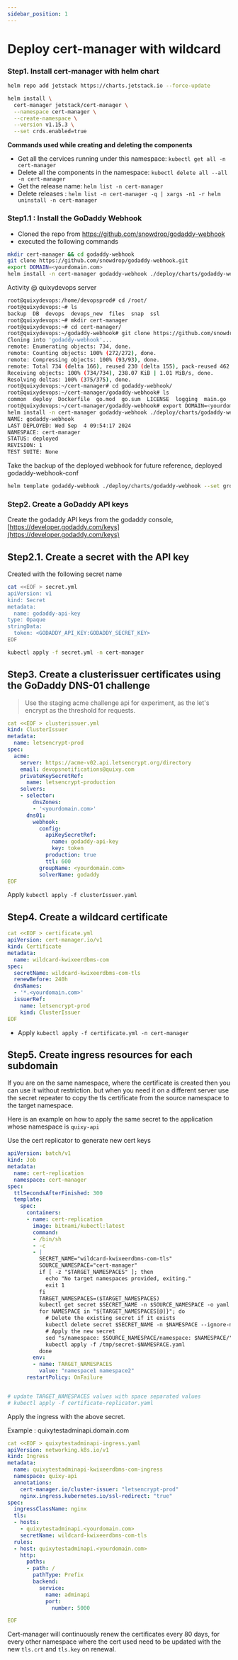 ```yaml
---
sidebar_position: 1
---
```


# Deploy cert-manager with wildcard

### Step1. Install cert-manager with helm chart

```bash
helm repo add jetstack https://charts.jetstack.io --force-update

helm install \
  cert-manager jetstack/cert-manager \
  --namespace cert-manager \
  --create-namespace \
  --version v1.15.3 \
  --set crds.enabled=true
```

**Commands used while creating and deleting the components**

- Get all the cervices running under this namespace: `kubectl get all -n cert-manager`
- Delete all the components in the namespace: `kubectl delete all --all -n cert-manager`
- Get the release name: `helm list -n cert-manager`
- Delete releases : `helm list -n cert-manager -q | xargs -n1 -r helm uninstall -n cert-manager`

### Step1.1 : Install the GoDaddy Webhook
- Cloned the repo from https://github.com/snowdrop/godaddy-webhook
- executed the following commands
```bash
mkdir cert-manager && cd godaddy-webhook
git clone https://github.com/snowdrop/godaddy-webhook.git
export DOMAIN=<yourdomain.com>
helm install -n cert-manager godaddy-webhook ./deploy/charts/godaddy-webhook --set groupName=$DOMAIN
```

Activity @ quixydevops server
```bash
root@quixydevops:/home/devopsprod# cd /root/
root@quixydevops:~# ls
backup  DB  devops  devops_new  files  snap  ssl
root@quixydevops:~# mkdir cert-manager
root@quixydevops:~# cd cert-manager/
root@quixydevops:~/godaddy-webhook# git clone https://github.com/snowdrop/godaddy-webhook.git
Cloning into 'godaddy-webhook'...
remote: Enumerating objects: 734, done.
remote: Counting objects: 100% (272/272), done.
remote: Compressing objects: 100% (93/93), done.
remote: Total 734 (delta 166), reused 230 (delta 155), pack-reused 462 (from 1)
Receiving objects: 100% (734/734), 238.07 KiB | 1.01 MiB/s, done.
Resolving deltas: 100% (375/375), done.
root@quixydevops:~/cert-manager# cd godaddy-webhook/
root@quixydevops:~/cert-manager/godaddy-webhook# ls
common  deploy  Dockerfile  go.mod  go.sum  LICENSE  logging  main.go  main_test.go  Makefile  README.md  scripts  testdata
root@quixydevops:~/cert-manager/godaddy-webhook# export DOMAIN=<yourdomain.com>
helm install -n cert-manager godaddy-webhook ./deploy/charts/godaddy-webhook --set groupName=$DOMAIN
NAME: godaddy-webhook
LAST DEPLOYED: Wed Sep  4 09:54:17 2024
NAMESPACE: cert-manager
STATUS: deployed
REVISION: 1
TEST SUITE: None
```

Take the backup of the deployed webhook for future reference, deployed godaddy-webhook-conf
```bash
helm template godaddy-webhook ./deploy/charts/godaddy-webhook --set groupName=$DOMAIN > deployed-godaddy-webhook-config.yaml
```

### Step2. Create a GoDaddy API keys

Create the godaddy API keys from the godaddy console, [https://developer.godaddy.com/keys](https://developer.godaddy.com/keys)

## Step2.1. Create a secret with the API key

Created with the following secret name

```bash
cat <<EOF > secret.yml
apiVersion: v1
kind: Secret
metadata:
  name: godaddy-api-key
type: Opaque
stringData:
  token: <GODADDY_API_KEY:GODADDY_SECRET_KEY>
EOF

kubectl apply -f secret.yml -n cert-manager
```

## Step3. Create a clusterissuer certificates using the GoDaddy DNS-01 challenge

> Use the staging acme challenge api for experiment, as the let's encrypt as the threshold for requests. 

```yml
cat <<EOF > clusterissuer.yml 
kind: ClusterIssuer
metadata:
  name: letsencrypt-prod
spec:
  acme:
    server: https://acme-v02.api.letsencrypt.org/directory
    email: devopsnotifications@quixy.com
    privateKeySecretRef:
      name: letsencrypt-production
    solvers:
    - selector:
        dnsZones:
        - '<yourdomain.com>'
      dns01:
        webhook:
          config:
            apiKeySecretRef:
              name: godaddy-api-key
              key: token
            production: true
            ttl: 600
          groupName: <yourdomain.com>
          solverName: godaddy
EOF
```
Apply  `kubectl apply -f clusterIssuer.yaml`


## Step4. Create a wildcard certificate

```yml
cat <<EOF > certificate.yml
apiVersion: cert-manager.io/v1
kind: Certificate
metadata:
  name: wildcard-kwixeerdbms-com
spec:
  secretName: wildcard-kwixeerdbms-com-tls
  renewBefore: 240h
  dnsNames:
  - '*.<yourdomain.com>'
  issuerRef:
    name: letsencrypt-prod
    kind: ClusterIssuer
EOF
```
- Apply `kubectl apply -f certificate.yml -n cert-manager`

## Step5. Create ingress resources for each subdomain

If you are on the same namespace, where the certificate is created then you can use it without restriction. but when you need it on a different server use the secret repeater to copy the tls certificate from the source namespace to the target namespace.

Here is an example on how to apply the same secret to the application whose namespace is `quixy-api` 

Use the cert replicator to generate new cert keys

```yml
apiVersion: batch/v1
kind: Job
metadata:
  name: cert-replication
  namespace: cert-manager
spec:
  ttlSecondsAfterFinished: 300
  template:
    spec:
      containers:
      - name: cert-replication
        image: bitnami/kubectl:latest
        command:
        - /bin/sh
        - -c
        - |
          SECRET_NAME="wildcard-kwixeerdbms-com-tls"
          SOURCE_NAMESPACE="cert-manager"
          if [ -z "$TARGET_NAMESPACES" ]; then
            echo "No target namespaces provided, exiting."
            exit 1
          fi
          TARGET_NAMESPACES=($TARGET_NAMESPACES)
          kubectl get secret $SECRET_NAME -n $SOURCE_NAMESPACE -o yaml > /tmp/secret.yaml
          for NAMESPACE in "${TARGET_NAMESPACES[@]}"; do
            # Delete the existing secret if it exists
            kubectl delete secret $SECRET_NAME -n $NAMESPACE --ignore-not-found
            # Apply the new secret
            sed "s/namespace: $SOURCE_NAMESPACE/namespace: $NAMESPACE/" /tmp/secret.yaml > /tmp/secret-$NAMESPACE.yaml
            kubectl apply -f /tmp/secret-$NAMESPACE.yaml
          done
        env:
        - name: TARGET_NAMESPACES
          value: "namespace1 namespace2"
      restartPolicy: OnFailure


# update TARGET_NAMESPACES values with space separated values
# kubectl apply -f certificate-replicator.yaml
```

Apply the ingress with the above secret. 

Example : quixytestadminapi.domain.com

```yml
cat <<EOF > quixytestadminapi-ingress.yaml
apiVersion: networking.k8s.io/v1
kind: Ingress
metadata:
  name: quixytestadminapi-kwixeerdbms-com-ingress
  namespace: quixy-api
  annotations:
    cert-manager.io/cluster-issuer: "letsencrypt-prod"
    nginx.ingress.kubernetes.io/ssl-redirect: "true"
spec:
  ingressClassName: nginx
  tls:
  - hosts:
    - quixytestadminapi.<yourdomain.com>
    secretName: wildcard-kwixeerdbms-com-tls
  rules:
  - host: quixytestadminapi.<yourdomain.com>
    http:
      paths:
      - path: /
        pathType: Prefix
        backend:
          service:
            name: adminapi
            port:
              number: 5000

EOF
```

Cert-manager will continuously renew the certificates every 80 days, for every other namespace where the cert used need to be updated with the new `tls.crt` and  `tls.key` on renewal. 




